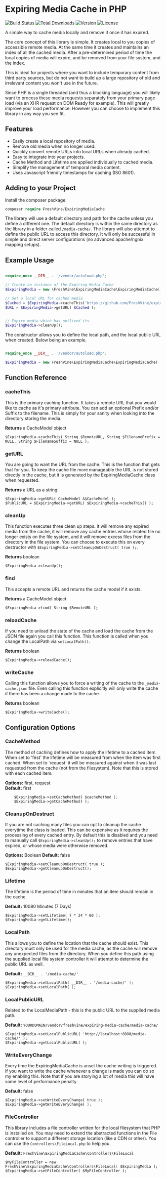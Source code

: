 # Expiring Media Cache in PHP
[![Build Status](https://api.travis-ci.com/FreshVine/expiring-media-cache.svg)](https://app.travis-ci.com/github/FreshVine/expiring-media-cache)
[![Total Downloads](https://poser.pugx.org/freshvine/expiringmediacache/d/total.svg)](https://packagist.org/packages/freshvine/expiringmediacache)
[![Version](https://poser.pugx.org/freshvine/expiringmediacache/v/stable.svg)](https://packagist.org/packages/freshvine/expiringmediacache)
[![License](https://poser.pugx.org/freshvine/expiringmediacache/license.svg)](https://packagist.org/packages/freshvine/expiringmediacache)  
  
A simple way to cache media locally and remove it once it has expired.  
  
The core concept of this library is simple. It creates local to you copies of accessible remote media. At the same time it creates and maintains an index of all the cached media. After a pre-determined period of time the local copies of media will expire, and be removed from your file system, and the index.  
  
This is ideal for projects where you want to include temporary content from third party sources, but do not want to build up a large repository of old and irrelevant content you won't use in the future.  
  
Since PHP is a single threaded (and thus a blocking language) you will likely want to process these media requests separately from your primary page load (via an XHR request on DOM Ready for example). This will greatly improve your load performance. However you can choose to implement this library in any way you see fit.  
  
## Features  

*	Easily create a local repository of media.  
*	Remove old media when no longer used.  
*	Quickly convert remote URLs into local URLs when already cached.  
*	Easy to integrate into your projects.  
*	Cache Method and Lifetime are applied individually to cached media.  
*	Simplify the management of temporal media content.
*	Uses Javascript friendly timestamps for caching (ISO 8601).  


## Adding to your Project  
  
Install the composer package:  

```php
composer require FreshVine/ExpiringMediaCache
```

The library will use a default directory and path for the cache unless you define a different one. The default directory is within the same directory as the library in a folder called `/media-cache/`. The library will also attempt to define the public URL to access this directory. It will only be successful in simple and direct server configurations (no advanced apache/ngnix mapping setups).

  
## Example Usage  

```php

require_once __DIR__ . '/vendor/autoload.php';

// Create an instance of the Expiring Media Cache
$ExpiringMedia = new \FreshVine\ExpiringMediaCache\ExpiringMediaCache();

// Get a local URL for cached media
$Cached = $ExpiringMedia->cacheThis('https://github.com/FreshVine/expiring-media-cache/raw/main/test/images/rodin-thinker.jpg');
$URL = $ExpiringMedia->getURL( $Cached );


// Expire media which has outlived its 
$ExpiringMedia->cleanUp();
```

The constructor allows you to define the local path, and the local public URL when created. Below being an example.

```php

require_once __DIR__ . '/vendor/autoload.php';

$ExpiringMedia = new FreshVine\ExpiringMediaCache\ExpiringMediaCache( '/var/www/html/media/', 'http://localhost:8080/media/' );

```


## Function Reference


### cacheThis  
This is the primary caching function. It takes a remote URL that you would like to cache as it's primary attribute. You can add an optional Prefix and/or Suffix to the filename. This is simply for your sanity when looking into the directory storing the media.  
  
**Returns** a CacheModel object  
  
`$ExpiringMedia->cacheThis( String $RemoteURL, String $FilenamePrefix = NULL, String $FilenameSuffix = NULL );`  


### getURL  
You are going to want the URL from the cache. This is the function that gets that for you. To keep the cache file more manageable the URL is not stored directly in the cache, but it is generated by the ExpiringMediaCache class when requested.  
  
**Returns** a URL as a string  
  
`$ExpiringMedia->getURL( CacheModel &$CacheModel );`  
`$PublicURL = $ExpiringMedia->getURL( $ExpiringMedia->cacheThis() ); `  


### cleanUp  
This function executes three clean up steps. It will remove any expired media from the cache, it will remove any cache entries whose related file no longer exists on the file system, and it will remove excess files from the directory in the file system. You can choose to execute this on every destructor with `$ExpiringMedia->setCleanupOnDestruct( true );`.  
  
**Returns** boolean  
  
`$ExpiringMedia->cleanUp();`  


### find  
This accepts a remote URL and returns the cache model if it exists.  
  
**Returns** a CacheModel object  
  
`$ExpiringMedia->find( String $RemoteURL );`  


### reloadCache  
If you need to unload the state of the cache and load the cache from the JSON file again you call this function. This function is called when you change the LocalPath via `setLocalPath()`.
  
**Returns** boolean  

`$ExpiringMedia->reloadCache();`  


### writeCache  
Calling this function allows you to force a writing of the cache to the `_media-cache.json` file. Even calling this function explicitly will only write the cache if there has been a change made to the cache.
  
**Returns** boolean  

`$ExpiringMedia->writeCache();`  




## Configuration Options

### CacheMethod  
The method of caching defines how to apply the lifetime to a cached item. When set to 'first' the lifetime will be measured from when the item was first cached. When set to 'request' it will be measured against when it was last requested from the cache (not from the filesystem). Note that this is stored with each cached item.  

**Options:** first, request  
**Default:** first  

		$ExpiringMedia->setCacheMethod( $cacheMethod );
		$ExpiringMedia->getCacheMethod( );

### CleanupOnDestruct  
If you are not caching many files you can opt to cleanup the cache everytime the class is loaded. This can be expensive as it requires the processing of every cached entry. By default this is disabled and you need to manually call `$ExpiringMedia->cleanUp();` to remove entries that have expired, or whose media were otherwise removed.

**Options:** Boolean
**Default:** false

	$ExpiringMedia->setCleanupOnDestruct( true );
	$ExpiringMedia->getCleanupOnDestruct();

### Lifetime  
The lifetime is the period of time in minutes that an item should remain in the cache.   

**Default:** 10080 Minutes (7 Days)  

	$ExpiringMedia->setLifetime( 7 * 24 * 60 );
	$ExpiringMedia->getLifetime();

### LocalPath  
This allows you to define the location that the cache should exist. This directory must only be used for the media cache, as the cache will remove any unexpected files from the directory. When you define this path using the supplied local file system controller it will attempt to determine the public URL as well.  

**Default:** `__DIR__ . '/media-cache/'`  

	$ExpiringMedia->setLocalPath( __DIR__ . '/media-cache/' );
	$ExpiringMedia->setLocalPath( );


### LocalPublicURL  
Related to the LocalMediaPath - this is the public URL to the supplied media path.  

**Default:** `YOURDOMAIN/vendor/freshvine/expiring-media-cache/media-cache/`  

	$ExpiringMedia->setLocalPublicURL( 'http://localhost:8080/media-cache/' );
	$ExpiringMedia->getLocalPublicURL( );


### WriteEveryChange
Every time the ExpiringMediaCache is unset the cache writing is triggered. If you want to write the cache whenever a change is made you can do so my enabling this. Note that if you are storying a lot of media this will have some level of performance penalty.  
  
**Default:** false  

	$ExpiringMedia->setWriteEveryChange( true );
	$ExpiringMedia->getWriteEveryChange( );

### FileController  
This library includes a file controller written for the local filesystem that PHP is installed on. You may need to extend the abstracted functions in the File controller to support a different storage location (like a CDN or other). You can use the `Controllers\FileLocal.php` to help you.  
  
**Default:** `FreshVine\ExpiringMediaCache\Controllers\FileLocal`  

	$MyFileController = new FreshVine\ExpiringMediaCache\Controllers\FileLocal( $ExpiringMedia );
	$ExpiringMedia->setFileController( $MyFileController );